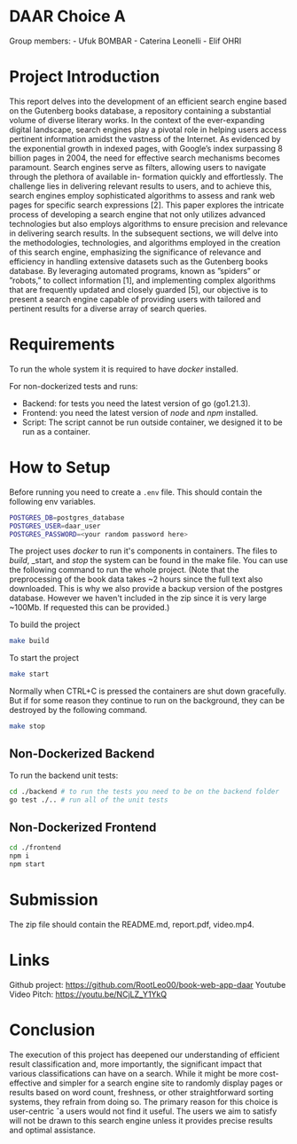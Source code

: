 # DAAR Choice A
Group members:
    - Ufuk BOMBAR
    - Caterina Leonelli
    - Elif OHRI

# Project Introduction
This report delves into the development of an efficient search engine based on the Gutenberg books
database, a repository containing a substantial volume of diverse literary works. In the context of the
ever-expanding digital landscape, search engines play a pivotal role in helping users access pertinent
information amidst the vastness of the Internet. As evidenced by the exponential growth in indexed
pages, with Google’s index surpassing 8 billion pages in 2004, the need for effective search mechanisms
becomes paramount.
Search engines serve as filters, allowing users to navigate through the plethora of available in-
formation quickly and effortlessly. The challenge lies in delivering relevant results to users, and to
achieve this, search engines employ sophisticated algorithms to assess and rank web pages for specific
search expressions [2]. This paper explores the intricate process of developing a search engine that
not only utilizes advanced technologies but also employs algorithms to ensure precision and relevance
in delivering search results.
In the subsequent sections, we will delve into the methodologies, technologies, and algorithms
employed in the creation of this search engine, emphasizing the significance of relevance and efficiency
in handling extensive datasets such as the Gutenberg books database. By leveraging automated
programs, known as ”spiders” or ”robots,” to collect information [1], and implementing complex
algorithms that are frequently updated and closely guarded [5], our objective is to present a search
engine capable of providing users with tailored and pertinent results for a diverse array of search
queries.

# Requirements
To run the whole system it is required to have _docker_ installed. 

For non-dockerized tests and runs:
- Backend: for tests you need the latest version of go (go1.21.3). 
- Frontend: you need the latest version of _node_ and _npm_ installed. 
- Script: The script cannot be run outside container, we designed it to be run as a container.

# How to Setup
Before running you need to create a `.env` file. This should contain the following env variables. 
```bash
POSTGRES_DB=postgres_database
POSTGRES_USER=daar_user
POSTGRES_PASSWORD=<your random password here>
```

The project uses _docker_ to run it's components in containers. The files to _build_, _start, and _stop_ the system can be found in the make file. You can use the following command to run the whole project. (Note that the preprocessing of the book data takes ~2 hours since the full text also downloaded. This is why we also provide a backup version of the postgres database. However we haven't included in the zip since it is very large ~100Mb. If requested this can be provided.)

To build the project
```bash
make build
```

To start the project
```bash
make start
```

Normally when CTRL+C is pressed the containers are shut down gracefully. But if for some reason they continue to run on the background, they can be destroyed by the following command.
```bash
make stop
```

## Non-Dockerized Backend
To run the backend unit tests:
```bash
cd ./backend # to run the tests you need to be on the backend folder
go test ./.. # run all of the unit tests
```

## Non-Dockerized Frontend
```bash
cd ./frontend
npm i
npm start
```

# Submission
The zip file should contain the README.md, report.pdf, video.mp4.

# Links
Github project: https://github.com/RootLeo00/book-web-app-daar
Youtube Video Pitch: https://youtu.be/NCjLZ_Y1YkQ

# Conclusion
The execution of this project has deepened our understanding of efficient result classification and,
more importantly, the significant impact that various classifications can have on a search. While it
might be more cost-effective and simpler for a search engine site to randomly display pages or results
based on word count, freshness, or other straightforward sorting systems, they refrain from doing so.
The primary reason for this choice is user-centric ˆa users would not find it useful. The users we aim to
satisfy will not be drawn to this search engine unless it provides precise results and optimal assistance.